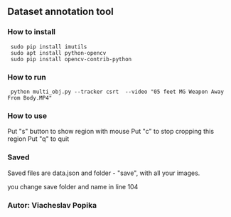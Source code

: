 
##  Dataset annotation tool



 ### How to install
```
 sudo pip install imutils
 sudo apt install python-opencv
 sudo pip install opencv-contrib-python
 ```

  ### How to run
```
 python multi_obj.py --tracker csrt  --video "05 feet MG Weapon Away From Body.MP4"
```

 ### How to use
 Put "s" button to show region with mouse
 Put "c" to stop cropping this region
 Put "q" to quit
 
 ### Saved 
 Saved files are data.json and folder - "save",  with all your images.
 
 you change save folder and name in line 104
 
 
 
 
 ### Autor: Viacheslav Popika
